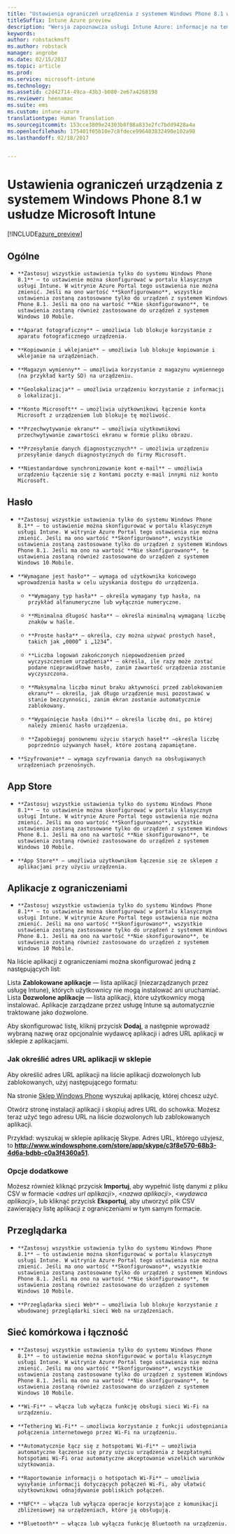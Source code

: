 ```yaml
---
title: "Ustawienia ograniczeń urządzenia z systemem Windows Phone 8.1 w usłudze Intune"
titleSuffix: Intune Azure preview
description: "Wersja zapoznawcza usługi Intune Azure: informacje na temat ustawień usługi Intune służących do kontrolowania ustawień i funkcji urządzeń z systemem Windows Phone 8.1."
keywords: 
author: robstackmsft
ms.author: robstack
manager: angrobe
ms.date: 02/15/2017
ms.topic: article
ms.prod: 
ms.service: microsoft-intune
ms.technology: 
ms.assetid: c2d42714-49ca-43b3-b080-2e67a4268198
ms.reviewer: heenamac
ms.suite: ems
ms.custom: intune-azure
translationtype: Human Translation
ms.sourcegitcommit: 153cce3809e24303b8f88a833e2fc7bdd9428a4a
ms.openlocfilehash: 175401f05b10e7c8fdece996403832490e102a98
ms.lasthandoff: 02/18/2017


---
```


# <a name="windows-phone-81-device-restriction-settings-in-microsoft-intune"></a>Ustawienia ograniczeń urządzenia z systemem Windows Phone 8.1 w usłudze Microsoft Intune

[!INCLUDE[azure_preview](../includes/azure_preview.md)]

## <a name="general"></a>Ogólne
-     **Zastosuj wszystkie ustawienia tylko do systemu Windows Phone 8.1** — to ustawienie można skonfigurować w portalu klasycznym usługi Intune. W witrynie Azure Portal tego ustawienia nie można zmienić. Jeśli ma ono wartość **Skonfigurowano**, wszystkie ustawienia zostaną zastosowane tylko do urządzeń z systemem Windows Phone 8.1. Jeśli ma ono na wartość **Nie skonfigurowano**, te ustawienia zostaną również zastosowane do urządzeń z systemem Windows 10 Mobile.
-     **Aparat fotograficzny** — umożliwia lub blokuje korzystanie z aparatu fotograficznego urządzenia.
-     **Kopiowanie i wklejanie** — umożliwia lub blokuje kopiowanie i wklejanie na urządzeniach.
-     **Magazyn wymienny** — umożliwia korzystanie z magazynu wymiennego (na przykład karty SD) na urządzeniu.
-     **Geolokalizacja** — umożliwia urządzeniu korzystanie z informacji o lokalizacji.
-     **Konto Microsoft** — umożliwia użytkownikowi łączenie konta Microsoft z urządzeniem lub blokuje tę możliwość.
-     **Przechwytywanie ekranu** — umożliwia użytkownikowi przechwytywanie zawartości ekranu w formie pliku obrazu.
-     **Przesyłanie danych diagnostycznych** — umożliwia urządzeniu przesyłanie danych diagnostycznych do firmy Microsoft.
-     **Niestandardowe synchronizowanie kont e-mail** — umożliwia urządzeniu łączenie się z kontami poczty e-mail innymi niż konto Microsoft.

## <a name="password"></a>Hasło
-     **Zastosuj wszystkie ustawienia tylko do systemu Windows Phone 8.1** — to ustawienie można skonfigurować w portalu klasycznym usługi Intune. W witrynie Azure Portal tego ustawienia nie można zmienić. Jeśli ma ono wartość **Skonfigurowano**, wszystkie ustawienia zostaną zastosowane tylko do urządzeń z systemem Windows Phone 8.1. Jeśli ma ono na wartość **Nie skonfigurowano**, te ustawienia zostaną również zastosowane do urządzeń z systemem Windows 10 Mobile.
-     **Wymagane jest hasło** — wymaga od użytkownika końcowego wprowadzenia hasła w celu uzyskania dostępu do urządzenia.
    -     **Wymagany typ hasła** — określa wymagany typ hasła, na przykład alfanumeryczne lub wyłącznie numeryczne.
    -     **Minimalna długość hasła** — określa minimalną wymaganą liczbę znaków w haśle.
    -     **Proste hasła** — określa, czy można używać prostych haseł, takich jak „0000” i „1234”.
    -     **Liczba logowań zakończonych niepowodzeniem przed wyczyszczeniem urządzenia** — określa, ile razy może zostać podane nieprawidłowe hasło, zanim zawartość urządzenia zostanie wyczyszczona.
    -     **Maksymalna liczba minut braku aktywności przed zablokowaniem ekranu** — określa, jak długo urządzenie musi pozostawać w stanie bezczynności, zanim ekran zostanie automatycznie zablokowany.
    -     **Wygaśnięcie hasła (dni)** — określa liczbę dni, po której należy zmienić hasło urządzenia.
    -     **Zapobiegaj ponownemu użyciu starych haseł** —określa liczbę poprzednio używanych haseł, które zostaną zapamiętane.
-     **Szyfrowanie** — wymaga szyfrowania danych na obsługiwanych urządzeniach przenośnych.

## <a name="app-store"></a>App Store
-     **Zastosuj wszystkie ustawienia tylko do systemu Windows Phone 8.1** — to ustawienie można skonfigurować w portalu klasycznym usługi Intune. W witrynie Azure Portal tego ustawienia nie można zmienić. Jeśli ma ono wartość **Skonfigurowano**, wszystkie ustawienia zostaną zastosowane tylko do urządzeń z systemem Windows Phone 8.1. Jeśli ma ono na wartość **Nie skonfigurowano**, te ustawienia zostaną również zastosowane do urządzeń z systemem Windows 10 Mobile.
-     **App Store** — umożliwia użytkownikom łączenie się ze sklepem z aplikacjami przy użyciu urządzenia.

## <a name="restricted-apps"></a>Aplikacje z ograniczeniami

-     **Zastosuj wszystkie ustawienia tylko do systemu Windows Phone 8.1** — to ustawienie można skonfigurować w portalu klasycznym usługi Intune. W witrynie Azure Portal tego ustawienia nie można zmienić. Jeśli ma ono wartość **Skonfigurowano**, wszystkie ustawienia zostaną zastosowane tylko do urządzeń z systemem Windows Phone 8.1. Jeśli ma ono na wartość **Nie skonfigurowano**, te ustawienia zostaną również zastosowane do urządzeń z systemem Windows 10 Mobile.

Na liście aplikacji z ograniczeniami można skonfigurować jedną z następujących list:

Lista **Zablokowane aplikacje** — lista aplikacji (niezarządzanych przez usługę Intune), których użytkownicy nie mogą instalować ani uruchamiać.
Lista **Dozwolone aplikacje** — lista aplikacji, które użytkownicy mogą instalować. Aplikacje zarządzane przez usługę Intune są automatycznie traktowane jako dozwolone.

Aby skonfigurować listę, kliknij przycisk **Dodaj**, a następnie wprowadź wybraną nazwę oraz opcjonalnie wydawcę aplikacji i adres URL aplikacji w sklepie z aplikacjami.

### <a name="how-to-specify-the-url-to-an-app-in-the-store"></a>Jak określić adres URL aplikacji w sklepie

Aby określić adres URL aplikacji na liście aplikacji dozwolonych lub zablokowanych, użyj następującego formatu:

Na stronie [Sklep Windows Phone](https://www.microsoft.com/store/apps/windows-phone) wyszukaj aplikację, której chcesz użyć.

Otwórz stronę instalacji aplikacji i skopiuj adres URL do schowka. Możesz teraz użyć tego adresu URL na liście dozwolonych lub zablokowanych aplikacji.

Przykład: wyszukaj w sklepie aplikację Skype. Adres URL, którego użyjesz, to **http://www.windowsphone.com/store/app/skype/c3f8e570-68b3-4d6a-bdbb-c0a3f4360a51**.



### <a name="additional-options"></a>Opcje dodatkowe

Możesz również kliknąć przycisk **Importuj**, aby wypełnić listę danymi z pliku CSV w formacie <*adres url aplikacji*>, <*nazwa aplikacji*>, <*wydawca aplikacji*>, lub kliknąć przycisk **Eksportuj**, aby utworzyć plik CSV zawierający listę aplikacji z ograniczeniami w tym samym formacie.


## <a name="browser"></a>Przeglądarka
-     **Zastosuj wszystkie ustawienia tylko do systemu Windows Phone 8.1** — to ustawienie można skonfigurować w portalu klasycznym usługi Intune. W witrynie Azure Portal tego ustawienia nie można zmienić. Jeśli ma ono wartość **Skonfigurowano**, wszystkie ustawienia zostaną zastosowane tylko do urządzeń z systemem Windows Phone 8.1. Jeśli ma ono na wartość **Nie skonfigurowano**, te ustawienia zostaną również zastosowane do urządzeń z systemem Windows 10 Mobile.
-     **Przeglądarka sieci Web** — umożliwia lub blokuje korzystanie z wbudowanej przeglądarki sieci Web na urządzeniach.

## <a name="cellular-and-connectivity"></a>Sieć komórkowa i łączność
-     **Zastosuj wszystkie ustawienia tylko do systemu Windows Phone 8.1** — to ustawienie można skonfigurować w portalu klasycznym usługi Intune. W witrynie Azure Portal tego ustawienia nie można zmienić. Jeśli ma ono wartość **Skonfigurowano**, wszystkie ustawienia zostaną zastosowane tylko do urządzeń z systemem Windows Phone 8.1. Jeśli ma ono na wartość **Nie skonfigurowano**, te ustawienia zostaną również zastosowane do urządzeń z systemem Windows 10 Mobile.
-     **Wi-Fi** — włącza lub wyłącza funkcję obsługi sieci Wi-Fi na urządzeniu.
-     **Tethering Wi-Fi** — umożliwia korzystanie z funkcji udostępniania połączenia internetowego przez Wi-Fi na urządzeniu.
-     **Automatycznie łącz się z hotspotami Wi-Fi** — umożliwia automatyczne łączenie się przy użyciu urządzenia z bezpłatnymi hotspotami Wi-Fi oraz automatyczne akceptowanie wszelkich warunków użytkowania.
-     **Raportowanie informacji o hotspotach Wi-Fi** — umożliwia wysyłanie informacji dotyczących połączeń Wi-Fi, aby ułatwić użytkownikowi odnajdywanie pobliskich połączeń.
-     **NFC** — włącza lub wyłącza operacje korzystające z komunikacji zbliżeniowej na urządzeniach, które ją obsługują.
-     **Bluetooth** — włącza lub wyłącza funkcję Bluetooth na urządzeniu.

